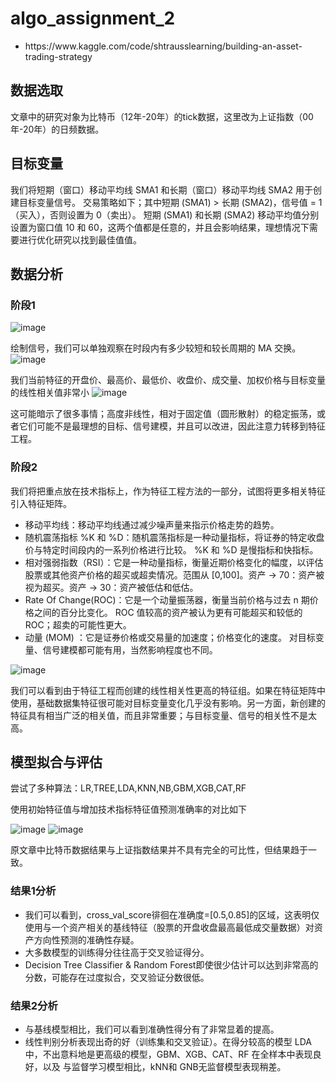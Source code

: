 # algo_assignment_2
- <Building An Asset Trading Strategy> 
  https://www.kaggle.com/code/shtrausslearning/building-an-asset-trading-strategy

## 数据选取
  文章中的研究对象为比特币（12年-20年）的tick数据，这里改为上证指数（00年-20年）的日频数据。
## 目标变量
  我们将短期（窗口）移动平均线 SMA1 和长期（窗口）移动平均线 SMA2 用于创建目标变量信号。
  交易策略如下；其中短期 (SMA1) > 长期 (SMA2)，信号值 = 1（买入），否则设置为 0（卖出）。
  短期 (SMA1) 和长期 (SMA2) 移动平均值分别设置为窗口值 10 和 60，这两个值都是任意的，并且会影响结果，理想情况下需要进行优化研究以找到最佳值值。

## 数据分析
  ### 阶段1
  ![image](https://github.com/algo23-222040053/algo_assignment_2/assets/98448461/2501a491-5554-4315-b00b-afabb79f13f9)
  
  绘制信号，我们可以单独观察在时段内有多少较短和较长周期的 MA 交换。
  ![image](https://github.com/algo23-222040053/algo_assignment_2/assets/98448461/cba9bc25-90ef-418b-83b6-8eaa50d9ec32)
  
  我们当前特征的开盘价、最高价、最低价、收盘价、成交量、加权价格与目标变量的线性相关值非常小
  ![image](https://github.com/algo23-222040053/algo_assignment_2/assets/98448461/98698c57-cbfe-4564-baeb-6e17d966edb7)
  
  这可能暗示了很多事情；高度非线性，相对于固定值（圆形散射）的稳定振荡，或者它们可能不是最理想的目标、信号建模，并且可以改进，因此注意力转移到特征工程。
  
  ### 阶段2
  我们将把重点放在技术指标上，作为特征工程方法的一部分，试图将更多相关特征引入特征矩阵。
  - 移动平均线：移动平均线通过减少噪声量来指示价格走势的趋势。
  - 随机震荡指标 %K 和 %D：随机震荡指标是一种动量指标，将证券的特定收盘价与特定时间段内的一系列价格进行比较。 %K 和 %D 是慢指标和快指标。
  - 相对强弱指数（RSI）：它是一种动量指标，衡量近期价格变化的幅度，以评估股票或其他资产价格的超买或超卖情况。范围从 [0,100]。资产 -> 70：资产被视为超买。资产 -> 30：资产被低估和低估。
  - Rate Of Change(ROC)：它是一个动量振荡器，衡量当前价格与过去 n 期价格之间的百分比变化。 ROC 值较高的资产被认为更有可能超买和较低的 ROC；超卖的可能性更大。
  - 动量 (MOM) ：它是证券价格或交易量的加速度；价格变化的速度。
  对目标变量、信号建模都可能有用，当然影响程度也不同。
  
  ![image](https://github.com/algo23-222040053/algo_assignment_2/assets/98448461/0d3a232f-42ae-4381-a1d1-3d569aead9ea)

  我们可以看到由于特征工程而创建的线性相关性更高的特征组。如果在特征矩阵中使用，基础数据集特征很可能对目标变量变化几乎没有影响。另一方面，新创建的特征具有相当广泛的相关值，而且非常重要；与目标变量、信号的相关性不是太高。

## 模型拟合与评估
  尝试了多种算法：LR,TREE,LDA,KNN,NB,GBM,XGB,CAT,RF
  
  使用初始特征值与增加技术指标特征值预测准确率的对比如下
  
  ![image](https://github.com/algo23-222040053/algo_assignment_2/assets/98448461/3449722d-3b4a-45c5-9434-c773d6a4cd5e)
  ![image](https://github.com/algo23-222040053/algo_assignment_2/assets/98448461/77949dd1-6931-423b-ac4b-6703f19edc56)
  
  原文章中比特币数据结果与上证指数结果并不具有完全的可比性，但结果趋于一致。
  ### 结果1分析
  - 我们可以看到，cross_val_score徘徊在准确度=[0.5,0.85]的区域，这表明仅使用与一个资产相关的基线特征（股票的开盘收盘最高最低成交量数据）对资产方向性预测的准确性存疑。
  - 大多数模型的训练得分往往高于交叉验证得分。
  - Decision Tree Classifier & Random Forest即使很少估计可以达到非常高的分数，可能存在过度拟合，交叉验证分数很低。
 ### 结果2分析
  - 与基线模型相比，我们可以看到准确性得分有了非常显着的提高。
  - 线性判别分析表现出奇的好（训练集和交叉验证）。在得分较高的模型 LDA 中，不出意料地是更高级的模型，GBM、XGB、CAT、RF 在全样本中表现良好，以及
与监督学习模型相比，kNN和 GNB无监督模型表现稍差。
  
  
